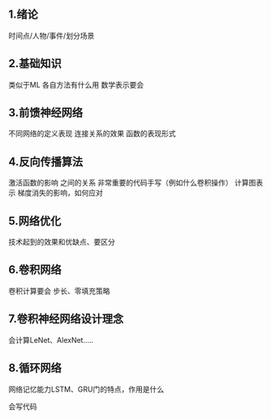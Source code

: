 ## 1.绪论

时间点/人物/事件/划分场景

## 2.基础知识

类似于ML
各自方法有什么用
数学表示要会

## 3.前馈神经网络

不同网络的定义表现
连接关系的效果
函数的表现形式

## 4.反向传播算法

激活函数的影响
之间的关系
非常重要的代码手写（例如什么卷积操作）
计算图表示
梯度消失的影响，如何应对

## 5.网络优化

技术起到的效果和优缺点、要区分

## 6.卷积网络

卷积计算要会
步长、零填充策略

## 7.卷积神经网络设计理念

会计算LeNet、AlexNet.....

## 8.循环网络

网络记忆能力LSTM、GRU门的特点，作用是什么



会写代码
